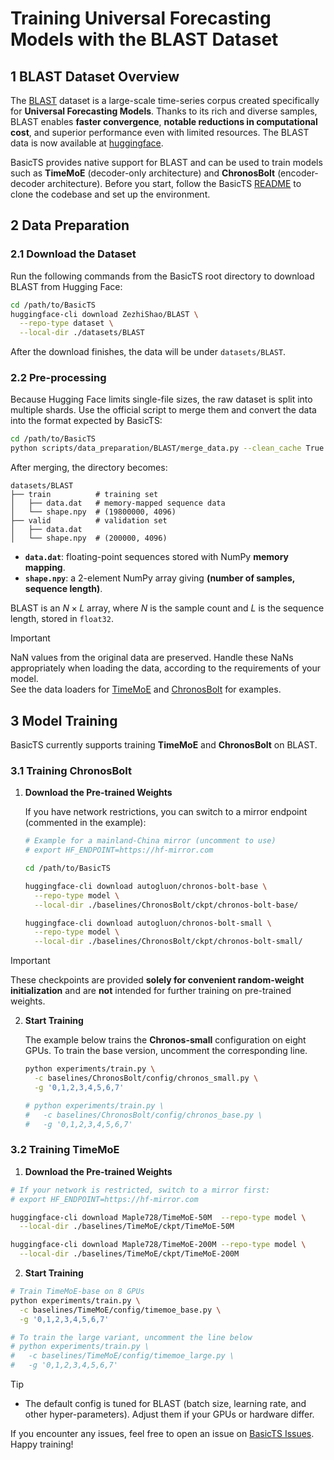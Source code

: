 # Training Universal Forecasting Models with the BLAST Dataset

## 1  BLAST Dataset Overview

The [BLAST](https://arxiv.org/abs/2505.17871) dataset is a large-scale time-series corpus created specifically for **Universal Forecasting Models**. Thanks to its rich and diverse samples, BLAST enables **faster convergence**, **notable reductions in computational cost**, and superior performance even with limited resources. The BLAST data is now available at [huggingface](https://huggingface.co/datasets/ZezhiShao/BLAST).

BasicTS provides native support for BLAST and can be used to train models such as **TimeMoE** (decoder-only architecture) and **ChronosBolt** (encoder-decoder architecture). Before you start, follow the BasicTS [README](../README.md) to clone the codebase and set up the environment.

## 2  Data Preparation

### 2.1  Download the Dataset

Run the following commands from the BasicTS root directory to download BLAST from Hugging Face:

```bash
cd /path/to/BasicTS
huggingface-cli download ZezhiShao/BLAST \
  --repo-type dataset \
  --local-dir ./datasets/BLAST
```

After the download finishes, the data will be under `datasets/BLAST`.

### 2.2  Pre-processing

Because Hugging Face limits single-file sizes, the raw dataset is split into multiple shards. Use the official script to merge them and convert the data into the format expected by BasicTS:

```bash
cd /path/to/BasicTS
python scripts/data_preparation/BLAST/merge_data.py --clean_cache True
```

After merging, the directory becomes:

```
datasets/BLAST
├── train          # training set
│   ├── data.dat   # memory-mapped sequence data
│   └── shape.npy  # (19800000, 4096)
├── valid          # validation set
│   ├── data.dat
│   └── shape.npy  # (200000, 4096)
```

- **`data.dat`**: floating-point sequences stored with NumPy **memory mapping**.  
- **`shape.npy`**: a 2-element NumPy array giving **(number of samples, sequence length)**.

BLAST is an $N \times L$ array, where $N$ is the sample count and $L$ is the sequence length, stored in `float32`.  

> [!IMPORTANT]
> NaN values from the original data are preserved. Handle these NaNs appropriately when loading the data, according to the requirements of your model.  
> See the data loaders for [TimeMoE](../baselines/TimeMoE/data/dataset.py) and [ChronosBolt](../baselines/ChronosBolt/data/dataset.py) for examples.

## 3  Model Training

BasicTS currently supports training **TimeMoE** and **ChronosBolt** on BLAST.

### 3.1  Training ChronosBolt

1. **Download the Pre-trained Weights**

   If you have network restrictions, you can switch to a mirror endpoint (commented in the example):

   ```bash
   # Example for a mainland-China mirror (uncomment to use)
   # export HF_ENDPOINT=https://hf-mirror.com

   cd /path/to/BasicTS

   huggingface-cli download autogluon/chronos-bolt-base \
     --repo-type model \
     --local-dir ./baselines/ChronosBolt/ckpt/chronos-bolt-base/

   huggingface-cli download autogluon/chronos-bolt-small \
     --repo-type model \
     --local-dir ./baselines/ChronosBolt/ckpt/chronos-bolt-small/
   ```

> [!IMPORTANT]
> These checkpoints are provided **solely for convenient random-weight initialization** and are **not** intended for further training on pre-trained weights.

2. **Start Training**

   The example below trains the **Chronos-small** configuration on eight GPUs. To train the base version, uncomment the corresponding line.

   ```bash
   python experiments/train.py \
     -c baselines/ChronosBolt/config/chronos_small.py \
     -g '0,1,2,3,4,5,6,7'

   # python experiments/train.py \
   #   -c baselines/ChronosBolt/config/chronos_base.py \
   #   -g '0,1,2,3,4,5,6,7'
   ```

### 3.2 Training TimeMoE

1. **Download the Pre-trained Weights**

  ```bash
  # If your network is restricted, switch to a mirror first:
  # export HF_ENDPOINT=https://hf-mirror.com

  huggingface-cli download Maple728/TimeMoE-50M  --repo-type model \
    --local-dir ./baselines/TimeMoE/ckpt/TimeMoE-50M

  huggingface-cli download Maple728/TimeMoE-200M --repo-type model \
    --local-dir ./baselines/TimeMoE/ckpt/TimeMoE-200M
  ```

2. **Start Training**

  ```bash
  # Train TimeMoE-base on 8 GPUs
  python experiments/train.py \
    -c baselines/TimeMoE/config/timemoe_base.py \
    -g '0,1,2,3,4,5,6,7'

  # To train the large variant, uncomment the line below
  # python experiments/train.py \
  #   -c baselines/TimeMoE/config/timemoe_large.py \
  #   -g '0,1,2,3,4,5,6,7'
  ```

> [!TIP]
> - The default config is tuned for BLAST (batch size, learning rate, and other hyper-parameters). Adjust them if your GPUs or hardware differ.  

If you encounter any issues, feel free to open an issue on [BasicTS Issues](https://github.com/GestaltCogTeam/BasicTS/issues). Happy training!
